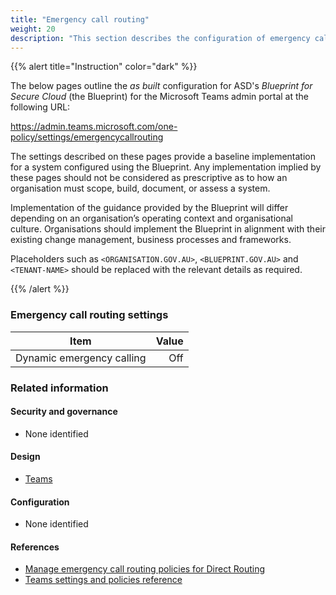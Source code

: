 ```yaml
---
title: "Emergency call routing"
weight: 20
description: "This section describes the configuration of emergency call routing settings within Microsoft Teams associated with systems built according to guidance in ASD's Blueprint for Secure Cloud."
---
```


{{% alert title="Instruction" color="dark" %}}

The below pages outline the _as built_ configuration for ASD's _Blueprint for Secure Cloud_ (the Blueprint) for the Microsoft Teams admin portal at the following URL:

<https://admin.teams.microsoft.com/one-policy/settings/emergencycallrouting>

The settings described on these pages provide a baseline implementation for a system configured using the Blueprint. Any implementation implied by these pages should not be considered as prescriptive as to how an organisation must scope, build, document, or assess a system.

Implementation of the guidance provided by the Blueprint will differ depending on an organisation’s operating context and organisational culture. Organisations should implement the Blueprint in alignment with their existing change management, business processes and frameworks.

Placeholders such as `<ORGANISATION.GOV.AU>`, `<BLUEPRINT.GOV.AU>` and `<TENANT-NAME>` should be replaced with the relevant details as required.

{{% /alert %}}

### Emergency call routing settings

| Item                      | Value |
| ------------------------- | ----: |
| Dynamic emergency calling |   Off |

### Related information

#### Security and governance

- None identified

#### Design

- [Teams](/design/shared-services/teams)

#### Configuration

- None identified

#### References

- [Manage emergency call routing policies for Direct Routing](https://learn.microsoft.com/en-au/microsoftteams/manage-emergency-call-routing-policies)
- [Teams settings and policies reference](https://learn.microsoft.com/en-au/microsoftteams/settings-policies-reference)
